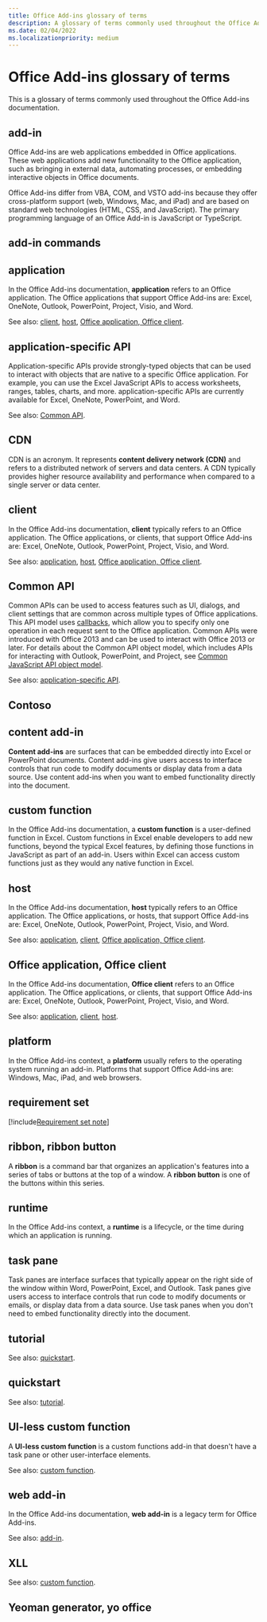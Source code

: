 ```yaml
---
title: Office Add-ins glossary of terms
description: A glossary of terms commonly used throughout the Office Add-ins documentation.
ms.date: 02/04/2022
ms.localizationpriority: medium
---
```


# Office Add-ins glossary of terms

This is a glossary of terms commonly used throughout the Office Add-ins documentation.

## add-in

Office Add-ins are web applications embedded in Office applications. These web applications add new functionality to the Office application, such as bringing in external data, automating processes, or embedding interactive objects in Office documents.

Office Add-ins differ from VBA, COM, and VSTO add-ins because they offer cross-platform support (web, Windows, Mac, and iPad) and are based on standard web technologies (HTML, CSS, and JavaScript). The primary programming language of an Office Add-in is JavaScript or TypeScript.

## add-in commands

## application

In the Office Add-ins documentation, **application** refers to an Office application. The Office applications that support Office Add-ins are: Excel, OneNote, Outlook, PowerPoint, Project, Visio, and Word.

See also: [client](#client), [host](#host), [Office application, Office client](#office-application-office-client).

## application-specific API

Application-specific APIs provide strongly-typed objects that can be used to interact with objects that are native to a specific Office application. For example, you can use the Excel JavaScript APIs to access worksheets, ranges, tables, charts, and more. application-specific APIs are currently available for Excel, OneNote, PowerPoint, and Word.

See also: [Common API](#common-api).

## CDN

CDN is an acronym. It represents **content delivery network (CDN)** and refers to a distributed network of servers and data centers. A CDN typically provides higher resource availability and performance when compared to a single server or data center.

## client

In the Office Add-ins documentation, **client** typically refers to an Office application. The Office applications, or clients, that support Office Add-ins are: Excel, OneNote, Outlook, PowerPoint, Project, Visio, and Word.

See also: [application](#application), [host](#host), [Office application, Office client](#office-application-office-client).

## Common API

Common APIs can be used to access features such as UI, dialogs, and client settings that are common across multiple types of Office applications. This API model uses [callbacks](https://developer.mozilla.org/docs/Glossary/Callback_function), which allow you to specify only one operation in each request sent to the Office application. Common APIs were introduced with Office 2013 and can be used to interact with Office 2013 or later. For details about the Common API object model, which includes APIs for interacting with Outlook, PowerPoint, and Project, see [Common JavaScript API object model](../develop/office-javascript-api-object-model.md).

See also: [application-specific API](#application-specific-api).

## Contoso

## content add-in

**Content add-ins** are surfaces that can be embedded directly into Excel or PowerPoint documents. Content add-ins give users access to interface controls that run code to modify documents or display data from a data source. Use content add-ins when you want to embed functionality directly into the document.

## custom function

In the Office Add-ins documentation, a **custom function** is a user-defined function in Excel. Custom functions in Excel enable developers to add new functions, beyond the typical Excel features, by defining those functions in JavaScript as part of an add-in. Users within Excel can access custom functions just as they would any native function in Excel.

## host

In the Office Add-ins documentation, **host** typically refers to an Office application. The Office applications, or hosts, that support Office Add-ins are: Excel, OneNote, Outlook, PowerPoint, Project, Visio, and Word.

See also: [application](#application), [client](#client), [Office application, Office client](#office-application-office-client).

## Office application, Office client

In the Office Add-ins documentation, **Office client** refers to an Office application. The Office applications, or clients, that support Office Add-ins are: Excel, OneNote, Outlook, PowerPoint, Project, Visio, and Word.

See also: [application](#application), [client](#client), [host](#host).

## platform

In the Office Add-ins context, a **platform** usually refers to the operating system running an add-in. Platforms that support Office Add-ins are: Windows, Mac, iPad, and web browsers.

## requirement set

[!include[Requirement set note](../includes/office-js-requirement-sets.md)]

## ribbon, ribbon button

A **ribbon** is a command bar that organizes an application's features into a series of tabs or buttons at the top of a window. A **ribbon button** is one of the buttons within this series.

## runtime

In the Office Add-ins context, a **runtime** is a lifecycle, or the time during which an application is running.

## task pane

Task panes are interface surfaces that typically appear on the right side of the window within Word, PowerPoint, Excel, and Outlook. Task panes give users access to interface controls that run code to modify documents or emails, or display data from a data source. Use task panes when you don't need to embed functionality directly into the document.

## tutorial

See also: [quickstart](#quickstart).

## quickstart

See also: [tutorial](#tutorial).

## UI-less custom function

A **UI-less custom function** is a custom functions add-in that doesn't have a task pane or other user-interface elements.

See also: [custom function](#custom-function).

## web add-in

In the Office Add-ins documentation, **web add-in** is a legacy term for Office Add-ins.

See also: [add-in](#add-in).

## XLL

See also: [custom function](#custom-function).

## Yeoman generator, yo office
